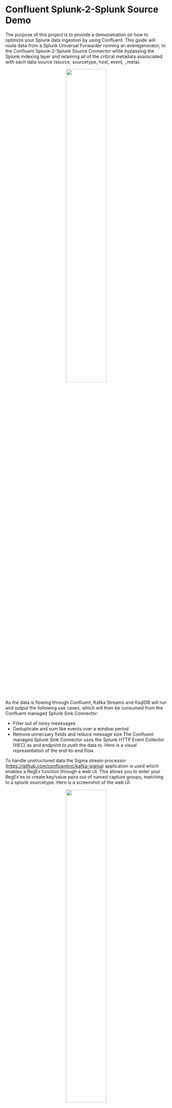 # Confluent Splunk-2-Splunk Source Demo

The purpose of this project is to provide a demonstration on how to optimize your Splunk data ingestion by using Confluent. This guide will route data from a Splunk Universal Forwarder running an eventgenerator, to the Confluent Splunk-2-Splunk Source Connector while bypassing the Splunk indexing layer and retaining all of the critical metadata assosciated with each data source (source, sourcetype, host, event, _meta). 

<p align="center">
   <img src="images/siem_optimization.png" width="50%" height="50%">
</p>

As the data is flowing through Confluent, Kafka Streams and KsqlDB will run and output the following use cases, which will then be consumed from the Confluent managed Splunk Sink Connector:
- Filter out of noisy meassages
- Deduplicate and sum like events over a window period
- Remove unnecsary fields and reduce message size
The Confluent managed Splunk Sink Connector uses the Splunk HTTP Event Collector (HEC) as and endpoint to push the data to. Here is a visual representation of the end-to-end flow.

To handle unstructured data the Sigma stream processor (https://github.com/confluentinc/kafka-sigma) application is used which enables a RegEx function through a web UI. This allows you to enter your RegEx'es to create key/value pairs out of named capture groups, matching to a splunk sourcetype. Here is a screenshot of the web UI.

<p align="center">
   <img src="images/Sigma_RegEx.png" width="50%" height="50%">
</p>

For more ksqldb Cyber Security or SIEM use cases inclduing: enriching data streams, Matching host names in a watchlist or to analyse syslogs events, refer to this CP-SIEM demo to learn more https://github.com/berthayes/cp-siem

To get started, and if you are following allong on a local development environment, preferably on a linux os, you will need git cli, docker and docker-compose (if you haven't already). Also if possible, ensure you have reserved 8GB of ram to Docker as minium to run the instances.

This demo is using the cisco:asa sample logs from the Splunk Boss of the SOC (BOTS) Version 3 Dataset (https://github.com/splunk/botsv3), and will replay random events with a event generator to a Splunk Universal Forwarder.


## Running on localhost
```
1. git clone https://github.com/JohnnyMirza/confluent_splunk_demo.git
2. cd confluent_splunk_demo 
3. docker-compose up -d
```
Wait about 5 minutes or so for everything to start up, then point your web browser to http://localhost:9021 for Confluent Control Center and http://localhost:8080 for the Sigma Rule UI.

## Running on an external host
To run this environment on a system that is not your laptop/workstation, edit the docker-compose.yml file.

Look for this line:
```
CONTROL_CENTER_KSQL_KSQLDB1_ADVERTISED_URL: "http://localhost:8088"
```
And change it to something like this:
```
CONTROL_CENTER_KSQL_KSQLDB1_ADVERTISED_URL: "http://yourhost.yourdomain.com:8088"
```
Then start up docker as above with:
```
docker-compose up -d
```
Wait about 5 minutes or so for everything to start up, then point your web browser to http://yourhost.yourdomain.com:9021 for Confluent Control Center and http://yourhost.yourdomain.com::8080 for the Sigma Rule UI.

## Demo Script
### Lets Examine the data streamin in.

- As mentioned above, the cisco:asa logs are used for the demo
- Go to localhost:9021 (or remote host URL)
- Click on the Cluster->Topics->splunk-s2s-events
- Observer the messages spooling, and the click the pause button and switch to card view
- Look a specific record by expanding and then scroll through the fields
- Notice the Splunk metadata fields (source, sourcetype, host, event, _meta)

### Lets examine and publish a sigma RegEx rule
- Go to localhost:8080 for the Sigma RegEx Rule UI and click on the RegEx tab
- Create the new RegEx rule for cisco:asa with the following example (refer to image above if needed)
  - ```
    sourcetype = cisco:asa
    Regular Expression = ^(?<timestamp>\w{3}\s\d{2}\s\d{2}:\d{2}:\d{2})\s(?<hostname>[^\s]+)\s\%ASA-\d-(?<messageID>[^:]+):\s(?<action>[^\s]+)\s(?<protocol>[^\s]+)\ssrc\sinside:(?<src>[0-9\.]+)\/(?<srcport>[0-9]+)\sdst\soutside:(?<dest>[0-9\.]+)\/(?<destport>[0-9]+)
    Output Topic = firewalls
    Add the Custom Fields
    --location = edge
    --sourcetype = cisco:asa
    --index = main
    ```
- The above RegEx will filter on the sourcetype=cisco:asa value from the splunk-s2s-events topic and then apply the RegEx string to the event field (which is the raw message). The RegEx will create the named capture groups as key/value pairs in the firewalls topic. For example: timestamp, hostname, messageID will be extracted as the key, and the RegEx in the group will be its value.
- Navitage back to localhost:9021->Cluster-Topics
- You should now notice a new topic called firewalls
- Exam the data in firewalls topic and you should see the above mentioned keys and values

### Query the Data with KsqlDB
- From Control Center, navigate to KsqlDB and go to the editor
- Create a new Splunk Stream from the splunk-s2s-events topic
  - ```
    CREATE STREAM SPLUNK (
    `event` VARCHAR,
    `time` BIGINT,
    `host` VARCHAR,
    `source` VARCHAR,
    `sourcetype` VARCHAR,
    `index` VARCHAR
    ) WITH (
    KAFKA_TOPIC='splunk-s2s-events', VALUE_FORMAT='JSON');
    ```
- Lets also filter out all of the Splunk internal logs, and only focus on the cisco:asa sourcetype
  - ``` 
    CREATE STREAM CISCO_ASA as SELECT
    `event`,
    `source`,
    `sourcetype`,
    `index`  FROM SPLUNK
    where `sourcetype` = 'cisco:asa'
    EMIT CHANGES;
    ```
- Navigate to Flow and exam the data in the CISCO_ASA stream. This is all of the raw cisco asa logs and can be consumed by a s3 or elastic search sink connector to redistibute the data. Refer to this link for an example https://github.com/JohnnyMirza/splunk_forward_to_kafka
- The noisy event we are filtering is messageID %ASA-4-106023, use KsqlDb to filter out the event
-  ```
   CREATE STREAM CISCO_ASA_FILTER_106023 WITH (KAFKA_TOPIC='CISCO_ASA_FILTER_106023', PARTITIONS=1, REPLICAS=1) AS SELECT
   SPLUNK.`event` `event`,
   SPLUNK.`source` `source`,
   SPLUNK.`sourcetype` `sourcetype`,
   SPLUNK.`index` `index`
   FROM SPLUNK SPLUNK
   WHERE ((SPLUNK.`sourcetype` = 'cisco:asa') AND (NOT (SPLUNK.`event` LIKE '%ASA-4-106023%')))
   EMIT CHANGES;
   ```
- The new filtered stream 'CISCO_ASA_FILTER_106023' will sink the reduced logs to the Splunk instance using HEC
- Next create a new Stream for the Firewalls data (the events that were extracted with the Sigma RegEx application)
  - ```
    CREATE STREAM FIREWALLS (
    `src` VARCHAR,
    `messageID` BIGINT,
    `index` VARCHAR,
    `dest` VARCHAR,
    `hostname` VARCHAR,
    `protocol` VARCHAR,
    `action` VARCHAR,
    `srcport` BIGINT,
    `sourcetype` VARCHAR,
    `destport` BIGINT,
    `location` VARCHAR,
    `timestamp` VARCHAR
    ) WITH (
    KAFKA_TOPIC='firewalls', value_format='JSON', KEY_FORMAT='JSON'
    );
    ```
### Finally, create a window aggregation table to dedupe events by Group
  - ``` 
    CREATE TABLE AGGREGATOR WITH (KAFKA_TOPIC='AGGREGATOR', KEY_FORMAT='JSON', PARTITIONS=1, REPLICAS=1) AS SELECT
    `hostname`,
    `messageID`,
    `action`,
    `src`,
    `dest`,
    `destport`,
    `sourcetype`,
    as_value(`hostname`) as hostname,
    as_value(`messageID`) as messageID,
    as_value(`action`) as action,
    as_value(`src`) as src,
    as_value(`dest`) as dest,
    as_value(`destport`) as dest_port,
    as_value(`sourcetype`) as sourcetype,
    TIMESTAMPTOSTRING(WINDOWSTART, 'yyyy-MM-dd HH:mm:ss', 'UTC') TIMESTAMP,
    60 DURATION,
    COUNT(*) COUNTS
    FROM FIREWALLS FIREWALLS
    WINDOW TUMBLING ( SIZE 60 SECONDS ) 
    GROUP BY `sourcetype`, `action`, `hostname`, `messageID`, `src`, `dest`, `destport`
    EMIT CHANGES;
    ```
### Visualise the data in Splunk
  - Login to the splunk instance, if running locally: http://localhost:8000/en-GB/app/search/search (admin/Password1)
  - In the search bar run ``` index=* ```
  - The events will appear below the search bar
  - Click on sourcetype and you should see two values: 'cisco:asa' and 'httpevent'
    - The 'cisco:asa' sourcetype is the filtered 'CISCO_ASA_FILTER_106023' stream
    - The 'httpevent' is the AGGREGATOR topic
  - Run the below Splunk search query to compare and visualise the filtered and Aggregator events
    - ```
      index=* sourcetype=httpevent
      | bin span=5m _time
      | stats sum(COUNTS) as raw_events count(_raw) as filtered_events by _time, SOURCETYPE, HOSTNAME, MESSAGEID, , ACTION, SRC,     DEST, DEST_PORT, DURATION
      | eval savings=round(((raw_events-filtered_events)/raw_events) * 100,2) . "%" 
      | sort -savings 
      ```
   - Here is a example of the data reducution from the AGGREGATOR topic in Splunk. Note this is event generated data and might not reflect a production environments
<p align="center">
<img src="images/splunk_savings.png" width="80%" height="80%">
</p> 

TroubleShooting:
- If the 'firewall's topic above does not apear after the regex, try and restart the Sigma RegEx app
   ```
   docker restart cyber-sigma-regex-ui
   ```
- If there are no events after running the KsqlDB queries, ensure all of the fields are correct, and that you have added the custom fields in the Sigma RegEx
- The following docker images will be configured as part of this demo:   
   ```
   Name
   ----------------
   broker
   control-center
   cyber-sigma-RegEx-ui
   cyber-sigma-streams
   kafka-connect
   ksqldb
   schema-registry
   splunk_eventgen
   splunk_search
   splunk_uf1
   zookeeper
   ```
  
